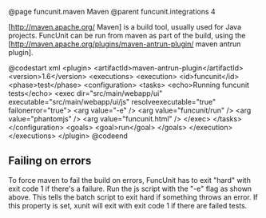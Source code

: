 @page funcunit.maven Maven
@parent funcunit.integrations 4

[http://maven.apache.org/ Maven] is a build tool, usually used for Java projects. FuncUnit can be 
run from maven as part of the build, using the 
[http://maven.apache.org/plugins/maven-antrun-plugin/ maven antrun plugin].

@codestart xml
 &lt;plugin>
   &lt;artifactId>maven-antrun-plugin&lt;/artifactId>
   &lt;version>1.6&lt;/version>
   &lt;executions>
     &lt;execution>
       &lt;id>funcunit&lt;/id>
       &lt;phase>test&lt;/phase>
       &lt;configuration>
         &lt;tasks>
            &lt;echo>Running funcunit tests&lt;/echo>
            &lt;exec dir="src/main/webapp/ui" executable="src/main/webapp/ui/js"
                  resolveexecutable="true" failonerror="true">
              &lt;arg value="-e" />
              &lt;arg value="funcunit/run" />
              &lt;arg value="phantomjs" />
              &lt;arg value="funcunit.html" />
            &lt;/exec>
         &lt;/tasks>
       &lt;/configuration>
       &lt;goals>
         &lt;goal>run&lt;/goal>
       &lt;/goals>
     &lt;/execution>
   &lt;/executions>
 &lt;/plugin>
@codeend

## Failing on errors

To force maven to fail the build on errors, FuncUnit has to exit "hard" with exit code 1 if there's a 
failure.  Run the js script with the "-e" flag as shown above. This tells the batch script to exit 
hard if something throws an error.  If this property is set, xunit will exit with exit code 1 if there are failed tests.